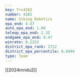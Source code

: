 ```yaml
---
key: frc4182
number: 4182
name: Viking Robotics
epa_end: 4.47
auto_epa_end: 1.68
teleop_epa_end: 2.32
endgame_epa_end: 0.47
winrate: 0.2222
district_epa_rank: 1712
district_epa_percentile: 0.0494
type: Team
---
```

[[2024mndu2]]
